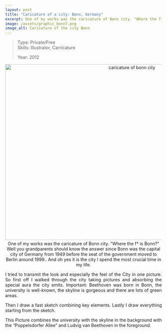 ```yaml
---
layout: post
title: "Caricature of a city: Bonn, Germany"
excerpt: One of my works was the caricature of Bonn city. "Where the f* is Bonn?" Well you grandparents should
image: /assets/graphic_bonn7.png
image_alt: Caricature of the city Bonn
---
```


<blockquote>Type: Private/Free<br />
Skills: Illustrator, Carricature</p>
<p>Year: 2012</p></blockquote>
<p style="text-align: center;"><a href="/assets/graphic_bonn7.png"><img class=" wp-image-91 size-full aligncenter" src="{{ site.baseurl }}/assets/graphic_bonn7.png" alt="caricature of bonn city" width="800" height="566" /></a><a href="http://work.creativemate.net/works/2-graphic_bonn.html"><br />
</a>One of my works was the caricature of Bonn city. "Where the f* is Bonn?" Well you grandparents should know the answer since Bonn was the capital city of Germany from 1949 before the seat of the government moved to Berlin around 1999.. And oh yes it is the city I spend the most crucial time in my life.</p>
<p style="text-align: justify;">I tried to transmit the look and especially the feel of the City in one picture. So first off I walked through the city taking pictures and absorbing the special aura the city emits. Important: Beethoven was born in Bonn, the university is well-known, the skyline is gorgeous and there are lots of green areas.</p>
<p style="text-align: justify;">Then I draw a fast sketch combining key elements. Lastly I draw everything starting from the sketch.</p>
<p style="text-align: justify;">This Picture combines the university with the skyline in the background with the “Poppelsdorfer Allee” and Ludvig van Beethoven in the foreground.</p>
